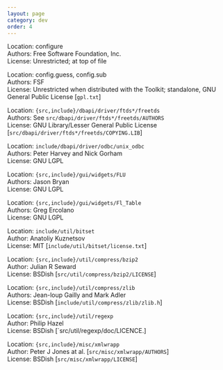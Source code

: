 ```yaml
---
layout: page
category: dev
order: 4
---
```

Location: configure  
Authors:  Free Software Foundation, Inc.  
License:  Unrestricted; at top of file  

Location: config.guess, config.sub  
Authors:  FSF  
License:  Unrestricted when distributed with the Toolkit; standalone, GNU General Public License [`gpl.txt`]  

Location: `{src,include}/dbapi/driver/ftds*/freetds`  
Authors:  See `src/dbapi/driver/ftds*/freetds/AUTHORS`  
License:  GNU Library/Lesser General Public License [`src/dbapi/driver/ftds*/freetds/COPYING.LIB`]  

Location: `include/dbapi/driver/odbc/unix_odbc`  
Authors:  Peter Harvey and Nick Gorham  
License:  GNU LGPL  

Location: `{src,include}/gui/widgets/FLU`  
Authors:  Jason Bryan  
License:  GNU LGPL  

Location: `{src,include}/gui/widgets/Fl_Table`  
Authors:  Greg Ercolano  
License:  GNU LGPL  

Location: `include/util/bitset`  
Author:   Anatoliy Kuznetsov  
License:  MIT [`include/util/bitset/license.txt`]  

Location: `{src,include}/util/compress/bzip2`  
Author:   Julian R Seward  
License:  BSDish [`src/util/compress/bzip2/LICENSE`]  

Location: `{src,include}/util/compress/zlib`  
Authors:  Jean-loup Gailly and Mark Adler  
License:  BSDish [`include/util/compress/zlib/zlib.h`]  

Location: `{src,include}/util/regexp`  
Author:   Philip Hazel  
License:  BSDish [`src/util/regexp/doc/LICENCE.]  


Location: `{src,include}/misc/xmlwrapp`  
Author:   Peter J Jones at al. [`src/misc/xmlwrapp/AUTHORS`]  
License:  BSDish [`src/misc/xmlwrapp/LICENSE`]  
